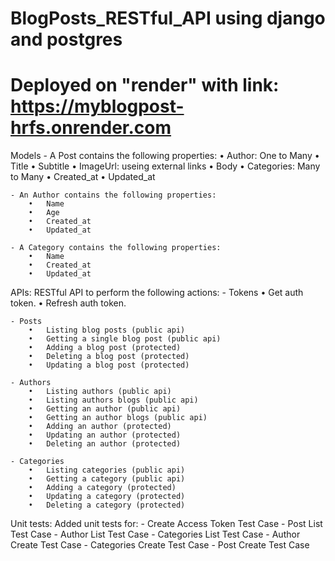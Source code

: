 # BlogPosts_RESTful_API using django and postgres
# Deployed on "render" with link: https://myblogpost-hrfs.onrender.com


Models
    - A Post contains the following properties:
        •	Author: One to Many
        •	Title
        •	Subtitle
        •	ImageUrl: useing external links
        •	Body
        •	Categories: Many to Many
        •	Created_at
        •	Updated_at
        
    - An Author contains the following properties:
        •	Name
        •	Age
        •	Created_at
        •	Updated_at
        
    - A Category contains the following properties:
        •	Name
        •	Created_at
        •	Updated_at
  
  
APIs:
RESTful API to perform the following actions:
    - Tokens
        •	Get auth token.
        •	Refresh auth token.
        
    - Posts
        •	Listing blog posts (public api)
        •	Getting a single blog post (public api)
        •	Adding a blog post (protected)
        •	Deleting a blog post (protected)
        •	Updating a blog post (protected)
        
    - Authors
        •	Listing authors (public api)
        •	Listing authors blogs (public api)
        •	Getting an author (public api)
        •	Getting an author blogs (public api)
        •	Adding an author (protected)
        •	Updating an author (protected)
        •	Deleting an author (protected)
        
    - Categories
        •	Listing categories (public api)
        •	Getting a category (public api)
        •	Adding a category (protected)
        •	Updating a category (protected)
        •	Deleting a category (protected)
        
Unit tests:
Added unit tests for:
    - Create Access Token Test Case
    - Post List Test Case
    - Author List Test Case
    - Categories List Test Case
    - Author Create Test Case
    - Categories Create Test Case
    - Post Create Test Case


